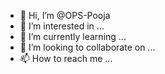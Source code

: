 - 👋 Hi, I’m @OPS-Pooja
- 👀 I’m interested in ...
- 🌱 I’m currently learning ...
- 💞️ I’m looking to collaborate on ...
- 📫 How to reach me ...

<!---
OPS-Pooja/OPS-Pooja is a ✨ special ✨ repository because its `README.md` (this file) appears on your GitHub profile.
You can click the Preview link to take a look at your changes.
--->
